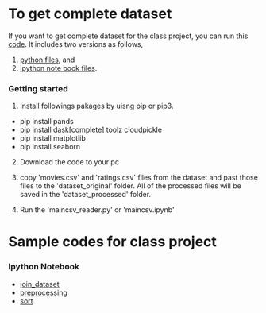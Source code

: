 # To get complete dataset
If you want to get complete dataset for the class project, you can run this [code](https://github.com/kyithar/class/tree/master/dataset_clean). 
It includes two versions as follows, 
1) [python files](https://github.com/kyithar/class/tree/master/dataset_clean/python), and 
2) [ipython note book files](https://github.com/kyithar/class/tree/master/dataset_clean/ipynb).

### Getting started
1) Install followings pakages by uisng pip or pip3.
* pip install pands
* pip install dask[complete] toolz cloudpickle
* pip install matplotlib
* pip install seaborn

2) Download the code to your pc

3) copy 'movies.csv' and 'ratings.csv' files from the dataset and past those files to the 'dataset_original' folder.
All of the processed files will be saved in the 'dataset_processed' folder.

4) Run the 'maincsv_reader.py' or 'maincsv.ipynb'


# Sample codes for class project
### Ipython Notebook
* [join_dataset](https://github.com/kyithar/class/blob/master/preprocess/join_dataset.ipynb)
* [preprocessing](https://github.com/kyithar/class/blob/master/preprocess/preprocessing.ipynb)
* [sort](https://github.com/kyithar/class/blob/master/preprocess/sort.ipynb)
